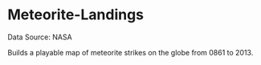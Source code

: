 # Meteorite-Landings
Data Source:  NASA

Builds a playable map of meteorite strikes on the globe from 0861 to 2013.